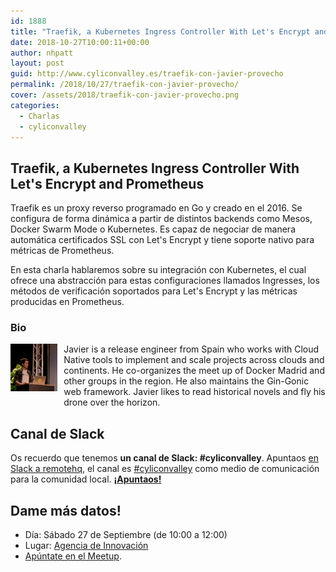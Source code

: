 ```yaml
---
id: 1888
title: "Traefik, a Kubernetes Ingress Controller With Let's Encrypt and Prometheus"
date: 2018-10-27T10:00:11+00:00
author: nhpatt
layout: post
guid: http://www.cyliconvalley.es/traefik-con-javier-provecho
permalink: /2018/10/27/traefik-con-javier-provecho/
cover: /assets/2018/traefik-con-javier-provecho.png
categories:
  - Charlas
  - cyliconvalley
---
```


## Traefik, a Kubernetes Ingress Controller With Let's Encrypt and Prometheus

Traefik es un proxy reverso programado en Go y creado en el 2016. Se configura de forma dinámica a partir de distintos backends como Mesos, Docker Swarm Mode o Kubernetes. Es capaz de negociar de manera automática certificados SSL con Let's Encrypt y tiene soporte nativo para métricas de Prometheus. 

En esta charla hablaremos sobre su integración con Kubernetes, el cual ofrece una abstracción para estas configuraciones llamados Ingresses, los métodos de verificación soportados para Let's Encrypt y las métricas producidas en Prometheus.

### Bio

<div style="display: flex">

<div>
<img src="/assets/2018/javier-provecho.jpg" alt="Javier Provecho" style="height:200,width:200"/>
</div>

<div style="margin-left: 10px">
Javier is a release engineer from Spain who works with Cloud Native tools to implement and scale projects across clouds and continents. He co-organizes the meet up of Docker Madrid and other groups in the region. He also maintains the Gin-Gonic web framework. Javier likes to read historical novels and fly his drone over the horizon.

</div>

</div>


## Canal de Slack

Os recuerdo que tenemos **un canal de Slack: #cyliconvalley**. Apuntaos [en Slack a remotehq](https://cyliconvalley.herokuapp.com/), el canal es [#cyliconvalley](https://remotehq.slack.com/messages/CCF7QGREE) como medio de comunicación para la comunidad local. **[¡Apuntaos!](https://remotehq.slack.com/messages/CCF7QGREE)**


## Dame más datos!

* Día: Sábado 27 de Septiembre (de 10:00 a 12:00)
* Lugar: [Agencia de Innovación](https://www.google.es/maps/place/Agencia+de+Innovaci%C3%B3n/@41.618862,-4.747401,17z/data=!3m1!4b1!4m2!3m1!1s0xd476cde13c9d9df:0xc54421ea5d686678)
* [Apúntate en el Meetup](https://www.meetup.com/es-ES/Cylicon-Valley/events/mnjhkqyxnbkc/).